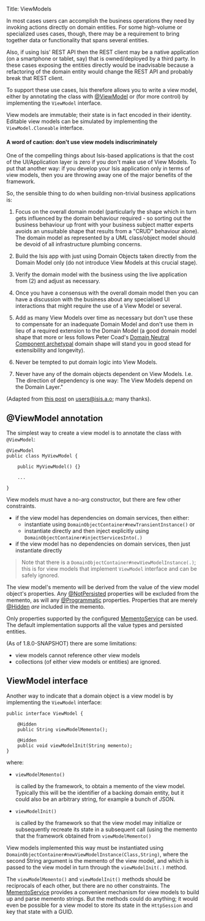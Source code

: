 Title: ViewModels

In most cases users can accomplish the business operations they need by invoking actions directly on domain entities.  For some high-volume or specialized uses cases, 
though, there may be a requirement to bring together data or functionality that spans several entities.

Also, if using Isis' REST API then the REST client may be a native application (on a smartphone or tablet, say) that is owned/deployed by a third party.  In these cases exposing the entities directly would be inadvisable because a refactoring of the domain entity would change the REST API and probably break that REST client.

To support these use cases, Isis therefore allows you to write a view model, either by annotating the class with [@ViewModel](http://isis.apache.org/reference/recognized-annotations/ViewModel.html) or (for more control) by implementing the `ViewModel` interface.

View models are immutable; their state is in fact encoded in their identity.  Editable view models can be simulated by implementing the `ViewModel.Cloneable` interface.

#### A word of caution: don't use view models indiscriminately

One of the compelling things about Isis-based applications is that the cost of the UI/Application layer is zero if you don't make use of View Models.  To put that another way: if you develop your Isis application only in terms of view models, then you are throwing away one of the major benefits of the framework.

So, the sensible thing to do when building non-trivial business applications is:

1. Focus on the overall domain model (particularly the shape which in turn gets influenced by the domain behaviour required - so sorting out the business behaviour up front with your business subject matter experts avoids an unsuitable shape that results from a "CRUD" behaviour alone). The domain model as represented by a UML class/object model should be devoid of all infrastructure plumbing concerns.

2. Build the Isis app with just using Domain Objects taken directly from the Domain Model only (do not introduce View Models at this crucial stage).

3. Verify the domain model with the business  using the live application from (2) and adjust as necessary.

4. Once you have a consensus with the overall domain model then you can have a discussion with the business about any specialised UI interactions that might require the use of a View Model or several. 

5. Add as many View Models over time as necessary but don't use these to compensate for an inadequate Domain Model and don't use them in lieu of a required extension to the Domain Model (a good domain model shape that more or less follows Peter Coad's [Domain Neutral Component archetypal](http://www.step-10.com/SoftwareDesign/ModellingInColour/dnc.html) domain shape will stand you in good stead for extensibility and longevity). 

6. Never be tempted to put domain logic into View Models. 

7. Never have any of the domain objects dependent on View Models. I.e. The direction of dependency is one way: The View Models depend on the Domain Layer."

(Adapted from [this post](http://isis.markmail.org/thread/uxo66yc54xdon4u5) on users@isis.a.o; many thanks).


## @ViewModel annotation

The simplest way to create a view model is to annotate the class with `@ViewModel`:

    @ViewModel
    public class MyViewModel {
    
        public MyViewModel() {}
        
        ...
        
    }

View models must have a no-arg constructor, but there are few other constraints.

* if the view model has dependencies on domain services, then either:
  * instantiate using `DomainObjectContainer#newTransientInstance()` or
  * instantiate directly and then inject explicitly using `DomainObjectContainer#injectServicesInto(.)`
* if the view model has no dependencies on domain services, then just instantiate directly 

>
> Note that there is a `DomainObjectContainer#newViewModelInstance(.)`; this is for view models that implement `ViewModel` interface and can be safely ignored.
>
    
The view model's memento will be derived from the value of the view model object's properties.  Any [@NotPersisted](http://isis.apache.org/reference/recognized-annotations/NotPersisted.html) properties will be excluded from the memento, as will any [@Programmatic](http://isis.apache.org/reference/recognized-annotations/Programmatic.html) properties.  Properties that are merely [@Hidden](http://isis.apache.org/reference/recognized-annotations/Hidden-deprecated.html) *are* included in the memento.

Only properties supported by the configured [MementoService](../reference/services/memento-service.html) can be used.  The default implementation supports all the value types and persisted entities.

(As of 1.8.0-SNAPSHOT) there are some limitations:
* view models cannot reference other view models
* collections (of either view models or entities) are ignored.



## ViewModel interface

Another way to indicate that a domain object is a view model is by implementing the `ViewModel` interface:

    public interface ViewModel {
    
        @Hidden
        public String viewModelMemento();
        
        @Hidden
        public void viewModelInit(String memento);
    }

where:

* `viewModelMemento()`

   is called by the framework, to obtain a memento of the view model.  Typically this will be the identifier of a backing domain entity, but it could also be an arbitrary string, for example a bunch of JSON.

* `viewModelInit()`

   is called by the framework so that the view model may initialize or subsequently recreate its state in a subsequent call (using the memento that the framework obtained from `viewModelMemento()`

View models implemented this way must be instantiated using `DomainObjectContainer#newViewModelInstance(Class,String)`, where the second String argument is the memento of the view model, and which is passed to the view model in turn through the `viewModelInit(.)` method.

   
The `viewModelMemento()` and `viewModelInit()` methods should be reciprocals of each other, but there are no other constraints.  The [MementoService](../reference/services/memento-service.html) provides a convenient mechanism for view models to build up and parse memento strings.  But the methods could do anything; it would even be possible for a view model to store its state in the `HttpSession` and key that state with a GUID.



 
